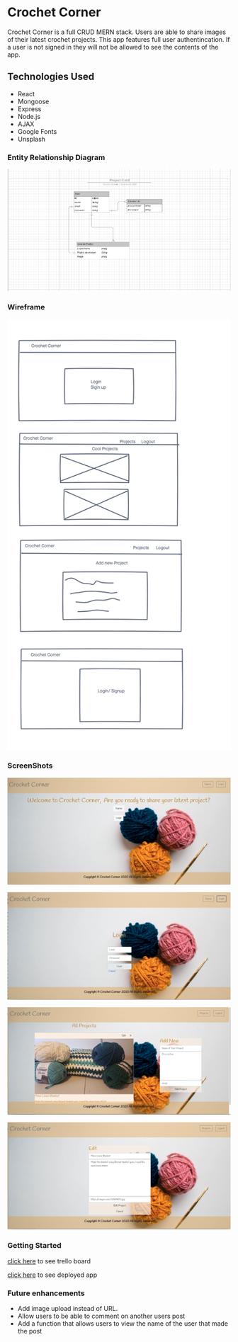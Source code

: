 # Crochet Corner 
Crochet Corner is a full CRUD MERN stack.  Users are able to share images of their latest crochet  projects. This app features full user authentincation. If a user is not signed in they will not be allowed to see the contents of the app. 

## Technologies Used 
- React
- Mongoose
- Express
- Node.js
- AJAX
- Google Fonts 
- Unsplash


### Entity Relationship Diagram
![ERD](src/Images/erd.png)

### Wireframe

![wireframe](src/Images/wireframe.png)

### ScreenShots
![Home](src/Images/home.png)

![Login/Signup](src/Images/login.png)

![Projects](src/Images/projects.png)

![Edit](src/Images/edit.png)


### Getting Started 
[click here](https://trello.com/b/D3Tqj2uI/crochet-corner) to see trello board

[click here](https://crochetcorner-frontend.netlify.app/) to see deployed app


### Future enhancements
- Add image upload instead of URL.
- Allow users to be able to comment on another users post
- Add a function that allows users to view the name of the user that made the post

